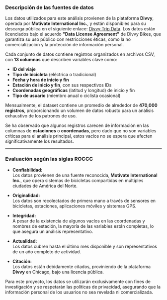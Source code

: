 ### Descripción de las fuentes de datos  
Los datos utilizados para este análisis provienen de la plataforma **Divvy**, operada por **Motivate International Inc.**, y están disponibles para su descarga pública en el siguiente enlace: [Divvy Trip Data](https://divvy-tripdata.s3.amazonaws.com/index.html). Los datos están licenciados bajo el acuerdo **"Data License Agreement"** de Divvy Bikes, que garantiza su uso público con restricciones éticas, como la no comercialización y la protección de información personal.

Cada conjunto de datos contiene registros organizados en archivos CSV, con **13 columnas** que describen variables clave como:

- **ID del viaje**  
- **Tipo de bicicleta** (eléctrica o tradicional)  
- **Fecha y hora de inicio y fin**  
- **Estación de inicio y fin**, con sus respectivos IDs  
- **Coordenadas geográficas** (latitud y longitud) de inicio y fin  
- **Tipo de usuario** (miembro anual o ciclista ocasional)  

Mensualmente, el dataset contiene un promedio de alrededor de **470,000 registros**, proporcionando un volumen de datos robusto para un análisis exhaustivo de los patrones de uso.

Se ha observado que algunos registros carecen de información en las columnas de **estaciones** o **coordenadas**, pero dado que no son variables críticas para el análisis principal, estos vacíos no se espera que afecten significativamente los resultados.

---

### Evaluación según las siglas ROCCC  

- **Confiabilidad:**  
  Los datos provienen de una fuente reconocida, **Motivate International Inc.**, que opera sistemas de bicicletas compartidas en múltiples ciudades de América del Norte.  

- **Originalidad:**  
  Los datos son recolectados de primera mano a través de sensores en bicicletas, estaciones, aplicaciones móviles y sistemas GPS.  

- **Integridad:**  
  A pesar de la existencia de algunos vacíos en las coordenadas y nombres de estación, la mayoría de las variables están completas, lo que asegura un análisis representativo.  

- **Actualidad:**  
  Los datos cubren hasta el último mes disponible y son representativos de un año completo de actividad.  

- **Citación:**  
  Los datos están debidamente citados, proviniendo de la plataforma **Divvy** en Chicago, bajo una licencia pública.

Para este proyecto, los datos se utilizarán exclusivamente con fines de investigación y se respetarán las políticas de privacidad, asegurando que la información personal de los usuarios no sea revelada ni comercializada.
